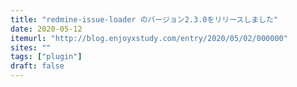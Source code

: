 ```yaml
---
title: "redmine-issue-loader のバージョン2.3.0をリリースしました"
date: 2020-05-12
itemurl: "http://blog.enjoyxstudy.com/entry/2020/05/02/000000"
sites: ""
tags: ["plugin"]
draft: false
---
```


